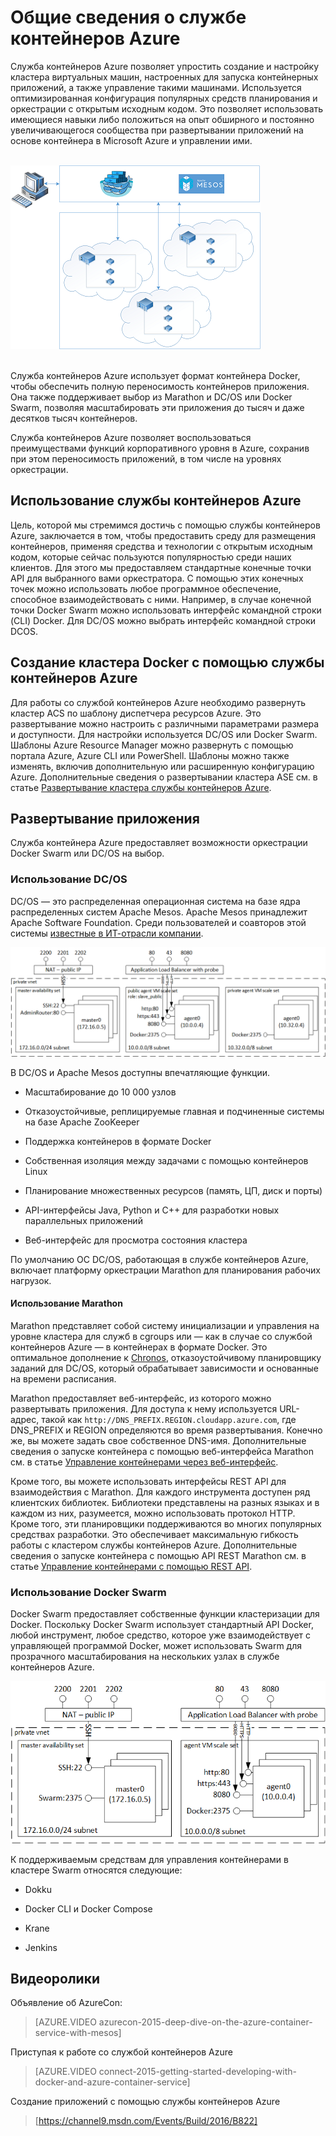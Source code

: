 <properties
   pageTitle="Общие сведения о службе контейнеров Azure | Microsoft Azure"
   description="Служба контейнеров Azure позволяет упростить создание, настройку кластера виртуальных машин, подготовленных для запуска контейнерных приложений, и управление ими."
   services="container-service"
   documentationCenter=""
   authors="rgardler"
   manager="timlt"
   editor=""
   tags="acs, azure-container-service"
   keywords="Docker, контейнеры, микрослужбы, Mesos, Azure"/>

<tags
   ms.service="container-service"
   ms.devlang="na"
   ms.topic="article"
   ms.tgt_pltfrm="na"
   ms.workload="na"
   ms.date="02/16/2016"
   ms.author="rogardle"/>

# Общие сведения о службе контейнеров Azure

Служба контейнеров Azure позволяет упростить создание и настройку кластера виртуальных машин, настроенных для запуска контейнерных приложений, а также управление такими машинами. Используется оптимизированная конфигурация популярных средств планирования и оркестрации с открытым исходным кодом. Это позволяет использовать имеющиеся навыки либо положиться на опыт обширного и постоянно увеличивающегося сообщества при развертывании приложений на основе контейнера в Microsoft Azure и управлении ими.

<br /> ![Служба контейнеров Azure предоставляет средства для управления контейнерными приложениями на нескольких узлах в Azure.](./media/acs-intro/acs-cluster.png) <br /><br />

Служба контейнеров Azure использует формат контейнера Docker, чтобы обеспечить полную переносимость контейнеров приложения. Она также поддерживает выбор из Marathon и DC/OS или Docker Swarm, позволяя масштабировать эти приложения до тысяч и даже десятков тысяч контейнеров.

Служба контейнеров Azure позволяет воспользоваться преимуществами функций корпоративного уровня в Azure, сохранив при этом переносимость приложений, в том числе на уровнях оркестрации.

Использование службы контейнеров Azure
-----------------------------

Цель, которой мы стремимся достичь с помощью службы контейнеров Azure, заключается в том, чтобы предоставить среду для размещения контейнеров, применяя средства и технологии с открытым исходным кодом, которые сейчас пользуются популярностью среди наших клиентов. Для этого мы предоставляем стандартные конечные точки API для выбранного вами оркестратора. С помощью этих конечных точек можно использовать любое программное обеспечение, способное взаимодействовать с ними. Например, в случае конечной точки Docker Swarm можно использовать интерфейс командной строки (CLI) Docker. Для DC/OS можно выбрать интерфейс командной строки DCOS.

Создание кластера Docker с помощью службы контейнеров Azure
-------------------------------------------------------

Для работы со службой контейнеров Azure необходимо развернуть кластер ACS по шаблону диспетчера ресурсов Azure. Это развертывание можно настроить с различными параметрами размера и доступности. Для настройки используется DC/OS или Docker Swarm. Шаблоны Azure Resource Manager можно развернуть с помощью портала Azure, Azure CLI или PowerShell. Шаблоны можно также изменять, включив дополнительную или расширенную конфигурацию Azure. Дополнительные сведения о развертывании кластера ASE см. в статье [Развертывание кластера службы контейнеров Azure](container-service-deployment.md).

Развертывание приложения
------------------------

Служба контейнера Azure предоставляет возможности оркестрации Docker Swarm или DC/OS на выбор.

### Использование DC/OS

DC/OS — это распределенная операционная система на базе ядра распределенных систем Apache Mesos. Apache Mesos принадлежит Apache Software Foundation. Среди пользователей и соавторов этой системы [известные в ИТ-отрасли компании](http://mesos.apache.org/documentation/latest/powered-by-mesos/).

![Служба контейнеров Azure, настроенная для Swarm и показывающая агенты и главные системы.](media/acs-intro/dcos.png)

В DC/OS и Apache Mesos доступны впечатляющие функции.

-   Масштабирование до 10 000 узлов

-   Отказоустойчивые, реплицируемые главная и подчиненные системы на базе Apache ZooKeeper

-   Поддержка контейнеров в формате Docker

-   Собственная изоляция между задачами с помощью контейнеров Linux

-   Планирование множественных ресурсов (память, ЦП, диск и порты)

-   API-интерфейсы Java, Python и C++ для разработки новых параллельных приложений

-   Веб-интерфейс для просмотра состояния кластера

По умолчанию ОС DC/OS, работающая в службе контейнеров Azure, включает платформу оркестрации Marathon для планирования рабочих нагрузок.

#### Использование Marathon

Marathon представляет собой систему инициализации и управления на уровне кластера для служб в cgroups или — как в случае со службой контейнеров Azure — в контейнерах в формате Docker. Это оптимальное дополнение к [Chronos](https://mesos.github.io/chronos/), отказоустойчивому планировщику заданий для DC/OS, который обрабатывает зависимости и основанные на времени расписания.

Marathon предоставляет веб-интерфейс, из которого можно развертывать приложения. Для доступа к нему используется URL-адрес, такой как `http://DNS_PREFIX.REGION.cloudapp.azure.com`, где DNS\_PREFIX и REGION определяются во время развертывания. Конечно же, вы можете задать свое собственное DNS-имя. Дополнительные сведения о запуске контейнера с помощью веб-интерфейса Marathon см. в статье [Управление контейнерами через веб-интерфейс](container-service-mesos-marathon-ui.md).

Кроме того, вы можете использовать интерфейсы REST API для взаимодействия с Marathon. Для каждого инструмента доступен ряд клиентских библиотек. Библиотеки представлены на разных языках и в каждом из них, разумеется, можно использовать протокол HTTP. Кроме того, эти планировщики поддерживаются во многих популярных средствах разработки. Это обеспечивает максимальную гибкость работы с кластером службы контейнеров Azure. Дополнительные сведения о запуске контейнера с помощью API REST Marathon см. в статье [Управление контейнерами с помощью REST API](container-service-mesos-marathon-rest.md).

### Использование Docker Swarm

Docker Swarm предоставляет собственные функции кластеризации для Docker. Поскольку Docker Swarm использует стандартный API Docker, любой инструмент, любое средство, которое уже взаимодействует с управляющей программой Docker, может использовать Swarm для прозрачного масштабирования на нескольких узлах в службе контейнеров Azure.

![Служба контейнеров Azure, настроенная для использования DC/OS и показывающая основную виртуальную машину, агенты и главные системы.](media/acs-intro/acs-swarm2.png)

К поддерживаемым средствам для управления контейнерами в кластере Swarm относятся следующие:

-   Dokku

-   Docker CLI и Docker Compose

-   Krane

-   Jenkins

Видеоролики
------
Объявление об AzureCon:

> [AZURE.VIDEO azurecon-2015-deep-dive-on-the-azure-container-service-with-mesos]  

Приступая к работе со службой контейнеров Azure

> [AZURE.VIDEO connect-2015-getting-started-developing-with-docker-and-azure-container-service]

Создание приложений с помощью службы контейнеров Azure

> [https://channel9.msdn.com/Events/Build/2016/B822]

<!---HONumber=AcomDC_0629_2016-->